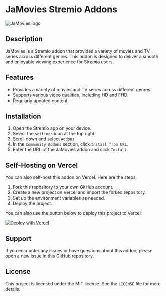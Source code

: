# JaMovies Stremio Addons
![JaMovies logo](https://i.imgur.com/bPtIORg.jpeg)

## Description

JaMovies is a Stremio addon that provides a variety of movies and TV series across different genres. This addon is designed to deliver a smooth and enjoyable viewing experience for Stremio users.

## Features

- Provides a variety of movies and TV series across different genres.
- Supports various video qualities, including HD and FHD.
- Regularly updated content.

## Installation

1. Open the Stremio app on your device.
2. Select the `settings` icon at the top right.
3. Scroll down and select `Addons`.
4. In the `Community Addons` section, click `Install from URL`.
5. Enter the URL of the JaMovies addon and click `Install`.

## Self-Hosting on Vercel

You can also self-host this addon on Vercel. Here are the steps:

1. Fork this repository to your own GitHub account.
2. Create a new project on Vercel and import the forked repository.
3. Set up the environment variables as needed.
4. Deploy the project.

You can also use the button below to deploy this project to Vercel:

[![Deploy with Vercel](https://vercel.com/button)](https://vercel.com/new/clone?repository-url=https://github.com/ejatapibeda/JaMovies.git)


## Support

If you encounter any issues or have questions about this addon, please open a new issue in this GitHub repository.

## License

This project is licensed under the MIT license. See the `LICENSE` file for more details.
